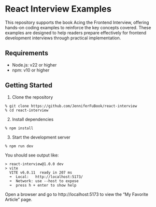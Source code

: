 # React Interview Examples

This repository supports the book Acing the Frontend Interview, offering hands-on coding examples to reinforce the key concepts covered. These examples are designed to help readers prepare effectively for frontend development interviews through practical implementation.

## Requirements
* Node.js: v22 or higher
* npm: v10 or higher

## Getting Started
1. Clone the repository
```
% git clone https://github.com/JenniferFuBook/react-interview
% cd react-interview
```

2. Install dependencies
```
% npm install
```

3. Start the development server
```
% npm run dev
```
You should see output like:
```
> react-interview@1.0.0 dev
> vite
  VITE v6.0.11  ready in 207 ms
  ➜  Local:   http://localhost:5173/
  ➜  Network: use --host to expose
  ➜  press h + enter to show help
```
Open a browser and go to http://localhost:5173 to view the “My Favorite Article” page.

